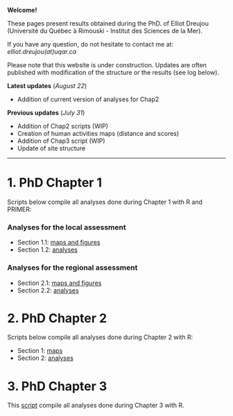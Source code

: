 **Welcome!**

These pages present results obtained during the PhD. of Elliot Dreujou (Université du Québec à Rimouski - Institut des Sciences de la Mer).

If you have any question, do not hesitate to contact me at: *elliot.dreujou(at)uqar.ca*

Please note that this website is under construction. Updates are often published with modification of the structure or the results (see log below).

**Latest updates** (*August 22*)<br>
- Addition of current version of analyses for Chap2

**Previous updates** (*July 31*)<br>
- Addition of Chap2 scripts (WIP)
- Creation of human activities maps (distance and scores)
- Addition of Chap3 script (WIP)
- Update of site structure

-----


# 1. PhD Chapter 1

Scripts below compile all analyses done during Chapter 1 with R and PRIMER:

### Analyses for the local assessment

- Section 1.1: [maps and figures](https://eldre.github.io/eldre-phd/Chap1/C1_analyses_loc1.html)
- Section 1.2: [analyses](https://eldre.github.io/eldre-phd/Chap1/C1_analyses_loc2.html)

### Analyses for the regional assessment

- Section 2.1: [maps and figures](https://eldre.github.io/eldre-phd/Chap1/C1_analyses_reg1.html)
- Section 2.2: [analyses](https://eldre.github.io/eldre-phd/Chap1/C1_analyses_reg2.html)

# 2. PhD Chapter 2

Scripts below compile all analyses done during Chapter 2 with R:

- Section 1: [maps](https://eldre.github.io/eldre-phd/Chap2/C2_analyses_1.html)
- Section 2: [analyses](https://eldre.github.io/eldre-phd/Chap2/C2_analyses_2.html)

# 3. PhD Chapter 3

This [script](https://eldre.github.io/eldre-phd/Chap3/C3_analyses.html) compile all analyses done during Chapter 3 with R.
